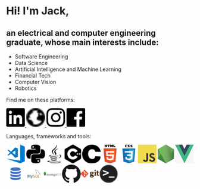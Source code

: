 # Hi!  I'm Jack,

## an electrical and computer engineering graduate, whose main interests include:

* Software Engineering
* Data Science
* Artificial Intelligence and Machine Learning
* Financial Tech
* Computer Vision 
* Robotics

Find me on these platforms:

<a href="https://www.linkedin.com/in/jack-teversham-b00634137/">
<img src="icon/linkedIN.svg" alt="alt" width="50" height="50">
</a>

<a href="https://jackteversham523589966.wordpress.com">
<img src="icon/website.svg" alt="alt" width="50" height="50">
</a>

<a href="https://www.instagram.com/jackteversham/">
<img src="icon/insta.svg" alt="alt" width="50" height="50">
</a>

<a href="https://www.instagram.com/jackteversham/">
<img src="icon/facebook.svg" alt="alt" width="50" height="50">
</a>




Languages, frameworks and tools:

<img src="icon/vscode.png" alt="alt" width="50" height="50"> <img src="icon/python.svg" alt="alt" width="50" height="50"><img src="icon/java.svg" alt="alt" width="50" height="50"><img src="icon/cplusplus.svg" alt="alt" width="50" height="50"><img src="icon/c.svg" alt="alt" width="50" height="50"><img src="icon/html.png" alt="alt" width="50" height="50"><img src="icon/css.png" alt="alt" width="50" height="50"><img src="icon/javascript.png" alt="alt" width="50" height="50"><img src="icon/nodejs.png" alt="alt" width="50" height="50"><img src="icon/vue.jpg" alt="alt" width="50" height="50"><img src="icon/sql.png" alt="alt" width="50" height="50"><img src="icon/mysql.png" alt="alt" width="50" height="50"><img src="icon/mongodb.png" alt="alt" width="50" height="50"><img src="icon/github.png" alt="alt" width="50" height="50"><img src="icon/git.png" alt="alt" width="50" height="50"><img src="icon/terminal.png" alt="alt" width="50" height="50">
                                                          

